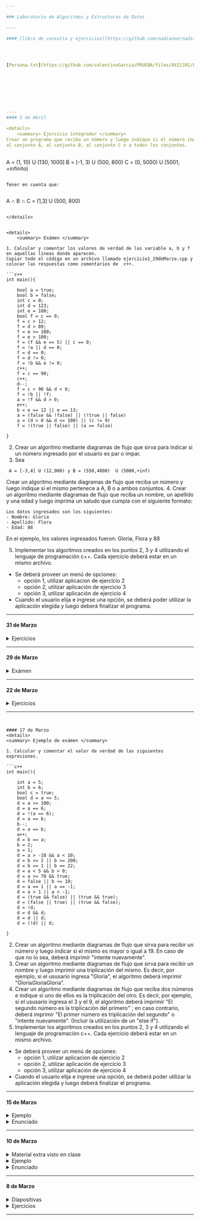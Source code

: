 ```yaml
---

### Laboratorio de Algoritmos y Estructuras de Datos

----

#### [libro de consulta y ejercicios](https://github.com/nadianoe/nadianoe.github.io/blob/master/laboratorio4to/Nell%20Dale_%20Chip%20Weems%20-%20Programaci%C3%B3n%20y%20resoluci%C3%B3n%20de%20problemas%20con%20C++-McGraw%20Hill%20(2007).pdf)




[Persona.txt](https://github.com/valentinoGarcia/PRUEBA/files/8421391/Persona.txt)








----
#### 5 de Abril

<details>
	<summary> Ejercicio integrador </summary>
Crear un programa que reciba un número y luego indique si el número ingresado pertenece
al conjunto A, al conjunto B, al conjunto C o a todos los conjuntos.
	
```
 A = (1, 10) U (130, 1000] 
 B = [-1, 3)  U (500, 800)
 C = (0, 5000) U [5001, +infinito)
```
	
Tener en cuenta que:
	
```
A ∩ B ∩ C = (1,3] U (500, 800)
```
	
</details>


<details>
	<summary> Exámen </summary>
	
1. Calcular y comentar los valores de verdad de las variable a, b y f en aquellas líneas donde aparecen.
Copiar todo el código en un archivo llamado ejercicio1_29deMarzo.cpp y colocar las respuestas como comentarios de  c++.

```c++
int main(){
	
	bool a = true;
	bool b = false;
	int c = 0;
	int d = 123;
	int e = 100;
	bool f = c == 0;
	f = c > 12;
	f = d > 89;
	f = e >= 100;
	f = e > 100;
	f = (f && e == 5) || c == 0;
	f = !a || d == 0;
	f = d == 0;
	f = d != 0;
	f = !b && e != 0;
	c++;
	f = c == 90;
	c++;
	d--;
	f = c > 90 && d < 0;
	f = !b || !f;
	a = !f && d > 0;
	e++;
	b = e == 12 || e == 13;
	a = (false && !false) || (!true || false)
	a = (d > 0 && d <= 100) || (c != 9)
	f = !(true || false) || (a == false)

}
```

2. Crear un algoritmo mediante diagramas de flujo que sirva para indicar si un número ingresado por el usuario es par o impar.
3. Sea 
```		      
 A = [-3,4] U (12,900) y B = (550,4000)  U (5000,+inf)
```
Crear un algoritmo mediante diagramas de flujo que reciba un número y luego indique si el mismo pertenece
a A, B o a ambos conjuntos.
4. Crear un algoritmo mediante diagramas de flujo que reciba un nombre, un apellido y una edad y luego imprima un saludo que cumpla con el siguiente formato: 
```
Los datos ingresados son los siguientes:
- Nombre: Gloria
- Apellido: Flora
- Edad: 88
```
En el ejemplo, los valores ingresados fueron: Gloria, Flora y 88

5. Implementar los algoritmos creados en los puntos 2, 3 y 4 utilizando el lenguaje de programación c++.
Cada ejercicio deberá estar en un mismo archivo. 
- Se deberá proveer un menú de opciones: 
	- opción 1, utilizar aplicacion de ejercicio 2
	- opción 2, utilizar aplicación de ejercicio 3
	- opción 3, utilizar aplicación de ejercicio 4
- Cuando el usuario elija e ingrese una opción, se deberá poder utilizar la aplicación elegida y luego deberá finalizar el programa.
			      
</details>
	
----
#### 31 de Marzo

<details>
<summary> Ejercicios  </summary>  
- Página 202, ejercicio 3 y ejercicio 6
</details>

----

#### 29 de Marzo

<details>
<summary> Exámen  </summary>  


1. Calcular y comentar los valores de verdad de las variable a, b y f en aquellas líneas donde aparecen.
Copiar todo el código en un archivo llamado ejercicio1_29deMarzo.cpp y colocar las respuestas como comentarios de  c++.

```c++
int main(){
	
	bool a = true;
	bool b = false;
	int c = 89;
	int d = 0;
	int e = 12;
	bool f = c == 0;
	f = c > 12;
	f = c > 89;
	f = c >= 89;
	f = f && e == 5;
	f = !a || d != 0;
	f = d == 0;
	f = d != 0;
	f = !b && e > 0;
	c++;
	f = c == 90;
	c++;
	d--;
	f = c > 90 && d < 0;
	f = b && !f;
	a = !f && d > 0;
	e++;
	b = e == 12 || e == 13;
	a = (true && !false) || (false || false)
	a = (d > 0 && d < 100) || (c == 89)
	f = !(true || false)

}
```

2. Crear un algoritmo mediante diagramas de flujo que sirva para indicar si un número ingresado por el usuario es impar y menor a 100, en caso de que el número ingresado no cumpla con los requisitos, deberá imprimir "No es impar y menor a 100".
3. Crear un algoritmo mediante diagramas de flujo que reciba un número y luego indique si el mismo es positivo, negativo o igual a cero.
4. Crear un algoritmo mediante diagramas de flujo que reciba dos nombres y luego imprima un saludo que cumpla con el siguiente formato: "¡Hola, Gloria y Walter!" (en este caso, los nombres ingresados fueron Gloria y Walter).
5. Implementar los algoritmos creados en los puntos 2, 3 y 4 utilizando el lenguaje de programación c++.
Cada ejercicio deberá estar en un mismo archivo. 
- Se deberá proveer un menú de opciones: 
	- opción 1, utilizar aplicacion de ejercicio 2
	- opción 2, utilizar aplicación de ejercicio 3
	- opción 3, utilizar aplicación de ejercicio 4
- Cuando el usuario elija e ingrese una opción, se deberá poder utilizar la aplicación elegida y luego deberá finalizar el programa.

			      
</details>

----
#### 22 de Marzo

<details>
<summary> Ejercicios </summary>  

1. Capítulo 5
- Ejercicios de preparación para exámen
	- Página 198, ejercicios 5 y 10
	- Página 199, ejercicios 14 y 15

- Ejercicios de calentamiento para programación
	- Página 199, ejercicio 1
	- Página 200, ejercicio 10	
2. Crear una aplicación que sirva para calcular el área de un triángulo siendo la base y la altura ingresadas por el usuario (recordatorio: area = (base * altura) / 2 para cualquier tipo de triángulo).
3. Crear una aplicación que sirva para realizar las cuatro operaciones básicas (suma, resta, división y multiplicación) con dos números ingresados por el usuario. El usuario deberá elegir qué operación realizar.
4. Modificar el programa del ejercicio anterior para que se muestre un mensaje de error si se intenta dividir por cero (recordatorio: 0/k = 0, k/0 = indefinido para cualquier k).
5. Realizar una aplicación que calcule el monto total a pagar por cada cliente de una librería. El sistema deberá recibir la cantidad de libros que comprará el cliente y luego imprimir el monto total a abonar. 
Con respecto a los precios de los libros, todos los libros cuestan $300 pero llevando más de 5 libros cuestan $250 c/u.
6. Realizar un programa donde el usuario ingrese un número y que muestre por pantalla si el mismo es par o impar

</details>

---
```


#### 17 de Marzo
<details>
<summary> Ejemplo de exámen </summary>  

1. Calcular y comentar el valor de verdad de las siguientes expresiones.

```c++
int main(){
	
	int a = 5;
	int b = 6;
	bool c = true;
	bool d = a <= 5;
	d = a >= 100;
	d = a == 6;
	d = !(a == 6);
	d = a == b;
	b--; 
	d = a == b;
	a++;
	d = b == a;
	b = 2;
	a = 1;
	d = a > -10 && a < 10;
	d = b <= 2 || b >= 200;
	d = b == 1 || b == 22;
	d = a < 5 && b > 0;
	d = a >= 70 && true;
	d = false || b <= 10;
	d = a == 1 || a == -1;
	d = a > 1 || a < -1;
	d = (true && false) || (true && true);
	d = (false || true) || (true && false);
	d = !d;
	d = d && d;
	d = d || d;
	d = (!d) || d;

}
```

2. Crear un algoritmo mediante diagramas de flujo que sirva para recibir un número y
luego indicar si el mismo es mayor o igual a 19. En caso de que no lo sea, deberá imprimir
"intente nuevamente".
3. Crear un algoritmo mediante diagramas de flujo que sirva para recibir un nombre y 
luego imprimir una triplicación del mismo.
Es decir, por ejemplo, si el ususario ingresa "Gloria", el algoritmo deberá imprimir
"GloriaGloriaGloria".
4. Crear un algoritmo mediante diagramas de flujo que reciba dos números e indique si uno de ellos es la triplicación del 
otro. Es decir, por ejemplo, si el ususario ingresa el 3 y el 9, el algoritmo deberá imprimir
"El segundo número es la triplicación del primero"´; en caso contrario, deberá imprimir "El primer número
es triplicación del segundo" o "intente nuevamente". (Incluir la utilización de un "else if").
5. Implementar los algoritmos creados en los puntos 2, 3 y 4 utilizando el lenguaje de programación c++.
Cada ejercicio deberá estar en un mismo archivo. 
- Se deberá proveer un menú de opciones: 
	- opción 1, utilizar aplicacion de ejercicio 2
	- opción 2, utilizar aplicación de ejercicio 3
	- opción 3, utilizar aplicación de ejercicio 4
- Cuando el usuario elija e ingrese una opción, se deberá poder utilizar la aplicación elegida y luego
  deberá finalizar el programa.


</details>

---

#### 15 de Marzo

<details>

<summary> Ejemplo  </summary>  

```c++
#include <iostream>

using namespace std;

int main(){
    
    /* Sea A un conjunto tal que 
       
       A = (-∞,2) U [4,10]
      
    */
    
    int a = 5;
    
    
    if(a < 2){
        cout << "Es menor a 2. Pertenece a A."  << endl;
    } else if (a >= 4 && a <= 10){
        cout << "Está entre 4 y 10. Pertenece a A" << endl;
    } else {
        cout << "No pertenece a A."<< endl;
    }
    
    a = a + 1;
    a = a - 1;
    a = 2 * a;
    a = a + 2;
    a = a + 1;
    a++;
    a = a - 1;
    a--;
    
    int b,c,d;
    
    b = 1;
    b++;
    c = b;
    
    cout << c << endl;
    
    /** negación **/
    
    bool f = true;
    f = !f; // false
    f = b > 90;
    f = !(b > 2);
    
    /** trabajo con strings **/
    
    string d = "hola";
    d = d + d; // "holahola"
    string e = "chau";
    e = e + d; // "holaholachau"

    return 0;
}
```
</details>

<details>

<summary> Enunciado </summary>

1. Crear una variable de tipo int que se llame "num1" y contenga al número 10
2. Crear una variable de tipo string que se llame "palabra" y contenga el dato "abcdef"
3. Crear una variable de tipo bool que se llame "esCierto" y contenga el dato false
4. Cambiar el valor de la variable "num1", la misma deberá contener el valor que contiene
pero incrementado en 1.
5. Cambiar el valor de la variable "palabra", la misma deberá contener 3 repeticiones del
valor que ya contiene.
6. Cambiar el valor de la variable "esCierto", la misma deberá contener la negación del valor 
que ya contiene.
7. Cambiar el valor de la variable "num1", la misma deberá contener el doble del valor que
ya contiene.
8. Crear una variable de tipo int que se llame "num2" y contenga el valor de la variable "num1"
incrementado en 4
9. Modificar el valor de la variable "num2", la misma deberá contener el valor que contiene pero disminuido en 2

</details>

----

#### 10 de Marzo

<details> 

<summary> Material extra visto en clase </summary>

- [diapositivas](https://github.com/nadianoe/nadianoe.github.io/blob/master/laboratorio4to/Clase%203_C++.pdf)
- [tablas de verdad](https://raw.githubusercontent.com/nadianoe/nadianoe.github.io/master/laboratorio4to/tabladeverdad.jpg)

</details>


<details> 

<summary> Ejemplo </summary>

```c++
#include<iostream>

using namespace std;

int main(){

	// este es un comentario de una línea

	/* 
	este es un 
	comentario
	de varias lineas
	*/

	/**
	enteros -> int
	cadenas "sdgdfg" "3453#$%#$&/"  -> string
	decimales -> float
	bool -> true , false
	**/


	/* imprimir por consola */
	cout << "aaaaaa" << endl;

	cout << "bbbbbb" << endl;

	cout << "cccccc" << endl;

	/** pedir un número por consola **/
	cout << "Ingrese un número" << endl;

	int numero = 234;
	numero = 23;
	numero = 45;

	string hola = "Nadia     &/$%&)()"; 
	
	int numero1;
	cin >> numero1;
	cout << "El número ingresado fue: " << numero1 << endl;

    	/** pedir un nombre por consola **/
	cout << "Ingrese un nombre" << endl;
	string nombre;
	cin >> nombre;
	cout << "El nombre ingresado fue:" << nombre << endl;


	/**
	int f = 4;
	int g = 1;
	int suma = f + g; // 5
	string h = "1";
	string i = "5";
	string c = h + i; // "15"
	**/



	/**
	    comparadores: 
		== , != , < , >, <= , >= 
   	**/

	int a = 23;
	int b = 1;

	bool condicion = a == 34;
	condicion = a != 4;
	condicion = a > 3;
	condicion = a >= 5;
	condicion = a <= 100;
	condicion = a == b;
	condicion = a < b;
	condicion = a == 23;
	condicion = false;
	condicion = true;
	condicion = false && false;
	condicion = false || true;
	condicion = !true;
	condicion = b > 0 && b < 10;


	if (condicion){
		cout << "hola"<< endl;
	} else {
		cout << "chau" << endl;
	}

	cout << "fin";

	return 0;
}
```
</details>


<details> 

<summary> Enunciado </summary>

- Programar en c++ los algorimos realizados la clase pasada.
- Cada ejercicio debe estar en un archivo separado.

</details>

----

#### 8 de Marzo 


<details>

<summary> Diapositivas </summary>

- [diapositivas, parte 1](https://github.com/nadianoe/nadianoe.github.io/blob/master/laboratorio4to/Clase%201_%20Introducción%20al%20Laboratorio.pdf)
- [diapositivas, parte 2](https://github.com/nadianoe/nadianoe.github.io/blob/master/laboratorio4to/Clase%202_%20Sentencias%20condicionales.pdf)

</details>

<details>
<summary> Ejercicios </summary>

1. Crear un algoritmo que reciba dos números y luego indique cuál es el número mayor.
2. Crear un algoritmo que reciba un número y luego indique si el nùmero recibido es igual o distinto a 800.
3. Crear un algoritmo que reciba un número e indique si el nùmero recibido es mayor a 100 o  menor a 50.
4. Crear un algoritmo que reciba un número e indique si el nùmero recibido es mayor a 18 y menor a 90.
5. Crear un algoritmo que reciba la edad del usuario y luego indique si es mayor o menor de edad.
6. Crear una aplicación que le muestre un menú al usuario. El menú deberá ofrecerle realizar 2 operaciones:
   - sumar 3 números
   - calcular el promedio de 3 números
   
La aplicación deberá retornar el resultado calculado.

</details>

----

